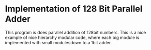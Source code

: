 # Implementation of 128 Bit Parallel Adder 
This program is does parallel addition of 128bit numbers. This is a nice example of nice hierarchy modular code, where each big module is implemented with small modulesdown to a 1bit adder.  
